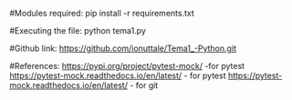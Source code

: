 #Modules required: pip install -r requirements.txt

#Executing the file: python tema1.py

#Github link: https://github.com/ionuttale/Tema1_-Python.git

#References:
    https://pypi.org/project/pytest-mock/ -for pytest
    https://pytest-mock.readthedocs.io/en/latest/ - for pytest
    https://pytest-mock.readthedocs.io/en/latest/ - for git
